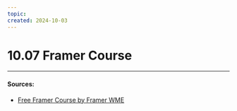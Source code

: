 ```yaml
---
topic: 
created: 2024-10-03
---
```


# 10.07 Framer Course




___
#### Sources:
- [Free Framer Course by Framer WME](https://framerwme.framer.ai/)

